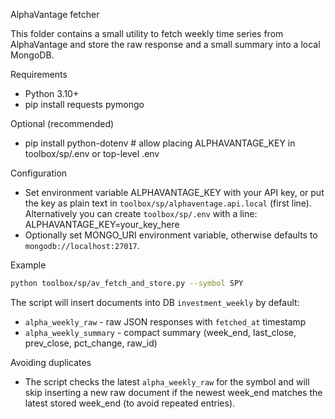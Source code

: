 AlphaVantage fetcher

This folder contains a small utility to fetch weekly time series from AlphaVantage and store the raw response and a small summary into a local MongoDB.

Requirements
- Python 3.10+
- pip install requests pymongo

Optional (recommended)
- pip install python-dotenv  # allow placing ALPHAVANTAGE_KEY in toolbox/sp/.env or top-level .env

Configuration
- Set environment variable ALPHAVANTAGE_KEY with your API key, or put the key as plain text in `toolbox/sp/alphaventage.api.local` (first line).
	Alternatively you can create `toolbox/sp/.env` with a line:
	ALPHAVANTAGE_KEY=your_key_here
- Optionally set MONGO_URI environment variable, otherwise defaults to `mongodb://localhost:27017`.

Example

```sh
python toolbox/sp/av_fetch_and_store.py --symbol SPY
```

The script will insert documents into DB `investment_weekly` by default:
- `alpha_weekly_raw` - raw JSON responses with `fetched_at` timestamp
- `alpha_weekly_summary` - compact summary (week_end, last_close, prev_close, pct_change, raw_id)

Avoiding duplicates
- The script checks the latest `alpha_weekly_raw` for the symbol and will skip inserting a new raw document if the newest week_end matches the latest stored week_end (to avoid repeated entries).
